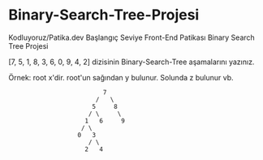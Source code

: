 # Binary-Search-Tree-Projesi
Kodluyoruz/Patika.dev Başlangıç Seviye Front-End Patikası Binary Search Tree Projesi 

[7, 5, 1, 8, 3, 6, 0, 9, 4, 2] dizisinin Binary-Search-Tree aşamalarını yazınız.

Örnek: root x'dir. root'un sağından y bulunur. Solunda z bulunur vb.
                             
                              7
                            /   \
                           5     8
                          / \     \
                         1   6     9
                        / \    
                       0   3
                          / \  
                         2   4

